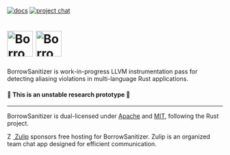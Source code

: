  [![docs](https://github.com/borrow-sanitizer/docs/actions/workflows/docs.yml/badge.svg)](https://borrowsanitizer.com) [![project chat](https://img.shields.io/badge/zulip-join_chat-brightgreen.svg)](https://bsan.zulipchat.com/)

# <a href="https://borrowsanitizer.com"><img height="60px" src="https://borrowsanitizer.com/images/bsan.svg" alt="BorrowSanitizer" /></a> <a href="https://github.com/verus-lang/verus"><picture><source media="(prefers-color-scheme: dark)" height="60px" height="60px" srcset="https://borrowsanitizer.com/images/bsan-text-dark.svg"/><img height="60px" height="60px" src="https://borrowsanitizer.com/images/bsan-text-light.svg" alt="BorrowSanitizer" /></picture></a>

BorrowSanitizer is work-in-progress LLVM instrumentation pass for detecting aliasing violations in multi-language Rust applications.

#### 🚧 This is an unstable research prototype 🚧 

---
BorrowSanitizer is dual-licensed under [Apache](https://github.com/BorrowSanitizer/rust/blob/bsan/LICENSE-APACHE) and [MIT](https://github.com/BorrowSanitizer/rust/blob/bsan/LICENSE-MIT), following the Rust project.

[<img src="https://borrowsanitizer.com/images/zulip-icon-circle.svg" alt="Zulip" style="height: 1em;"/> Zulip](https://zulip.com/) sponsors free hosting for BorrowSanitizer. Zulip is an organized team chat app designed for efficient communication.
